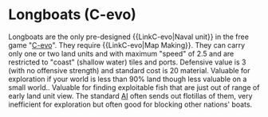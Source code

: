 # Longboats (C-evo)

Longboats are the only pre-designed {{LinkC-evo|Naval unit}} in the free game "[C-evo](C-evo)".
They require {{LinkC-evo|Map Making}}. They can carry only one or two land units and with maximum "speed" of 2.5 and are restricted to "coast" (shallow water) tiles and ports. Defensive value is 3 (with no offensive strength) and standard cost is 20 material.
Valuable for exploration if your world is less than 90% land though less valuable on a small world.. Valuable for finding exploitable fish that are just out of range of early land unit view.
The standard [AI](AI) often sends out flotillas of them, very inefficient for exploration but often good for blocking other nations' boats.